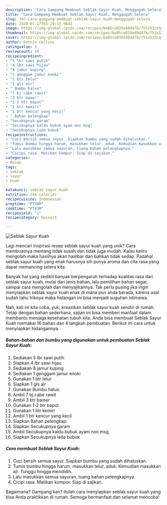 ```yaml
---
description: "Cara Gampang Membuat Seblak Sayur Kuah, Menggugah Selera"
title: "Cara Gampang Membuat Seblak Sayur Kuah, Menggugah Selera"
slug: 397-cara-gampang-membuat-seblak-sayur-kuah-menggugah-selera
date: 2020-07-17T05:29:31.964Z
image: https://img-global.cpcdn.com/recipes/be85ce035e40d47b/751x532cq70/seblak-sayur-kuah-foto-resep-utama.jpg
thumbnail: https://img-global.cpcdn.com/recipes/be85ce035e40d47b/751x532cq70/seblak-sayur-kuah-foto-resep-utama.jpg
cover: https://img-global.cpcdn.com/recipes/be85ce035e40d47b/751x532cq70/seblak-sayur-kuah-foto-resep-utama.jpg
author: Dennis Collins
ratingvalue: 3
reviewcount: 10
recipeingredient:
- "5 lbr sawi putih"
- "4 lbr sawi hijau"
- "8 jamur kuping"
- "1 genggam jamur enoki"
- "1 btr telur"
- "1 gls air"
- " Bumbu halus"
- "7 bj cabe rawit"
- "3 btr bamer"
- "1-2 btr baput"
- "1 btr kemiri"
- "1 btr kencur yang kecil"
- " Bahan pelengkap"
- "Secukupnya garam"
- "Secukupnya kaldu bubuk ayam non msg"
- "Secukupnya lada bubuk"
recipeinstructions:
- "Cuci bersih semua sayur. Siapkan bumbu yang sudah dihaluskan."
- "Tumis bumbu hingga harum, masukkan telur, aduk. Kemudian masukkan air. Tunggu hingga mendidih."
- "Lalu masukkan semua sayuran, tuang bahan pelengkapnya."
- "Cicipi rasa. Matikan kompor. Siap di sajikan."
categories:
- Resep
tags:
- seblak
- sayur
- kuah

katakunci: seblak sayur kuah 
nutrition: 244 calories
recipecuisine: Indonesian
preptime: "PT30M"
cooktime: "PT43M"
recipeyield: "1"
recipecategory: Dessert

---
```



![Seblak Sayur Kuah](https://img-global.cpcdn.com/recipes/be85ce035e40d47b/751x532cq70/seblak-sayur-kuah-foto-resep-utama.jpg)

Lagi mencari inspirasi resep seblak sayur kuah yang unik? Cara membuatnya memang tidak susah dan tidak juga mudah. Kalau keliru mengolah maka hasilnya akan hambar dan bahkan tidak sedap. Padahal seblak sayur kuah yang enak harusnya sih punya aroma dan cita rasa yang dapat memancing selera kita.

Banyak hal yang sedikit banyak berpengaruh terhadap kualitas rasa dari seblak sayur kuah, mulai dari jenis bahan, lalu pemilihan bahan segar, sampai cara mengolah dan menyajikannya. Tak perlu pusing jika ingin menyiapkan seblak sayur kuah enak di mana pun anda berada, karena asal sudah tahu triknya maka hidangan ini bisa menjadi suguhan istimewa.




Nah, kali ini kita coba, yuk, kreasikan seblak sayur kuah sendiri di rumah. Tetap dengan bahan sederhana, sajian ini bisa memberi manfaat dalam membantu menjaga kesehatan tubuh kita. Anda bisa membuat Seblak Sayur Kuah memakai 16 bahan dan 4 langkah pembuatan. Berikut ini cara untuk menyiapkan hidangannya.

<!--inarticleads1-->

##### Bahan-bahan dan bumbu yang digunakan untuk pembuatan Seblak Sayur Kuah:

1. Sediakan 5 lbr sawi putih
1. Siapkan 4 lbr sawi hijau
1. Sediakan 8 jamur kuping
1. Sediakan 1 genggam jamur enoki
1. Gunakan 1 btr telur
1. Siapkan 1 gls air
1. Gunakan  Bumbu halus:
1. Ambil 7 bj cabe rawit
1. Ambil 3 btr bamer
1. Gunakan 1-2 btr baput
1. Gunakan 1 btr kemiri
1. Ambil 1 btr kencur yang kecil
1. Siapkan  Bahan pelengkap:
1. Siapkan Secukupnya garam
1. Ambil Secukupnya kaldu bubuk ayam non msg
1. Siapkan Secukupnya lada bubuk




<!--inarticleads2-->

##### Cara membuat Seblak Sayur Kuah:

1. Cuci bersih semua sayur. Siapkan bumbu yang sudah dihaluskan.
1. Tumis bumbu hingga harum, masukkan telur, aduk. Kemudian masukkan air. Tunggu hingga mendidih.
1. Lalu masukkan semua sayuran, tuang bahan pelengkapnya.
1. Cicipi rasa. Matikan kompor. Siap di sajikan.




Bagaimana? Gampang kan? Itulah cara menyiapkan seblak sayur kuah yang bisa Anda praktikkan di rumah. Semoga bermanfaat dan selamat mencoba!
